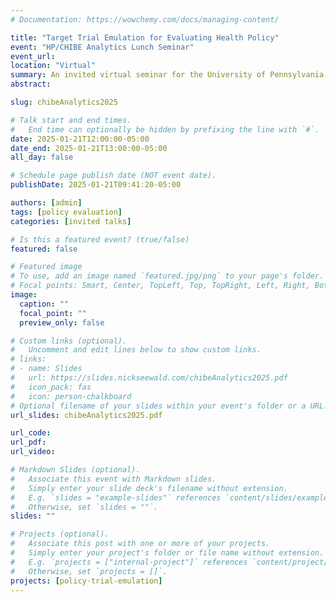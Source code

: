 ```yaml
---
# Documentation: https://wowchemy.com/docs/managing-content/

title: "Target Trial Emulation for Evaluating Health Policy"
event: "HP/CHIBE Analytics Lunch Seminar"
event_url:
location: "Virtual"
summary: An invited virtual seminar for the University of Pennsylvania Health Policy / Center for Health Initiatives and Behavioral Economics analytics group.
abstract:

slug: chibeAnalytics2025

# Talk start and end times.
#   End time can optionally be hidden by prefixing the line with `#`.
date: 2025-01-21T12:00:00-05:00
date_end: 2025-01-21T13:00:00-05:00
all_day: false

# Schedule page publish date (NOT event date).
publishDate: 2025-01-21T09:41:20-05:00

authors: [admin]
tags: [policy evaluation]
categories: [invited talks]

# Is this a featured event? (true/false)
featured: false

# Featured image
# To use, add an image named `featured.jpg/png` to your page's folder. 
# Focal points: Smart, Center, TopLeft, Top, TopRight, Left, Right, BottomLeft, Bottom, BottomRight.
image:
  caption: ""
  focal_point: ""
  preview_only: false

# Custom links (optional).
#   Uncomment and edit lines below to show custom links.
# links:
# - name: Slides
#   url: https://slides.nickseewald.com/chibeAnalytics2025.pdf
#   icon_pack: fas
#   icon: person-chalkboard
# Optional filename of your slides within your event's folder or a URL.
url_slides: chibeAnalytics2025.pdf

url_code:
url_pdf:
url_video:

# Markdown Slides (optional).
#   Associate this event with Markdown slides.
#   Simply enter your slide deck's filename without extension.
#   E.g. `slides = "example-slides"` references `content/slides/example-slides.md`.
#   Otherwise, set `slides = ""`.
slides: ""

# Projects (optional).
#   Associate this post with one or more of your projects.
#   Simply enter your project's folder or file name without extension.
#   E.g. `projects = ["internal-project"]` references `content/project/deep-learning/index.md`.
#   Otherwise, set `projects = []`.
projects: [policy-trial-emulation]
---
```


